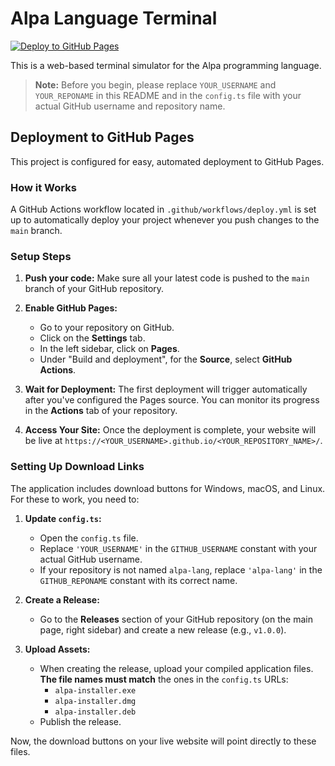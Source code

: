 # Alpa Language Terminal

[![Deploy to GitHub Pages](https://github.com/YOUR_USERNAME/YOUR_REPONAME/actions/workflows/deploy.yml/badge.svg)](https://YOUR_USERNAME.github.io/YOUR_REPONAME/)

This is a web-based terminal simulator for the Alpa programming language.

> **Note:** Before you begin, please replace `YOUR_USERNAME` and `YOUR_REPONAME` in this README and in the `config.ts` file with your actual GitHub username and repository name.

## Deployment to GitHub Pages

This project is configured for easy, automated deployment to GitHub Pages.

### How it Works

A GitHub Actions workflow located in `.github/workflows/deploy.yml` is set up to automatically deploy your project whenever you push changes to the `main` branch.

### Setup Steps

1.  **Push your code:** Make sure all your latest code is pushed to the `main` branch of your GitHub repository.

2.  **Enable GitHub Pages:**
    *   Go to your repository on GitHub.
    *   Click on the **Settings** tab.
    *   In the left sidebar, click on **Pages**.
    *   Under "Build and deployment", for the **Source**, select **GitHub Actions**.

3.  **Wait for Deployment:** The first deployment will trigger automatically after you've configured the Pages source. You can monitor its progress in the **Actions** tab of your repository.

4.  **Access Your Site:** Once the deployment is complete, your website will be live at `https://<YOUR_USERNAME>.github.io/<YOUR_REPOSITORY_NAME>/`.

### Setting Up Download Links

The application includes download buttons for Windows, macOS, and Linux. For these to work, you need to:

1.  **Update `config.ts`:** 
    *   Open the `config.ts` file.
    *   Replace `'YOUR_USERNAME'` in the `GITHUB_USERNAME` constant with your actual GitHub username.
    *   If your repository is not named `alpa-lang`, replace `'alpa-lang'` in the `GITHUB_REPONAME` constant with its correct name.

2.  **Create a Release:** 
    *   Go to the **Releases** section of your GitHub repository (on the main page, right sidebar) and create a new release (e.g., `v1.0.0`).

3.  **Upload Assets:** 
    *   When creating the release, upload your compiled application files. **The file names must match** the ones in the `config.ts` URLs:
        *   `alpa-installer.exe`
        *   `alpa-installer.dmg`
        *   `alpa-installer.deb`
    *   Publish the release.

Now, the download buttons on your live website will point directly to these files.
